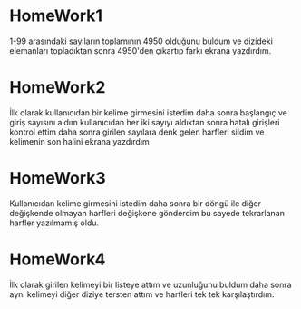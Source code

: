 # HomeWork1
1-99 arasındaki sayıların toplamının 4950 olduğunu buldum ve 
dizideki elemanları topladıktan sonra 4950'den çıkartıp farkı ekrana yazdırdım.
# HomeWork2
İlk olarak kullanıcıdan bir kelime girmesini istedim
daha sonra başlangıç ve giriş sayısını aldım
kullanıcıdan her iki sayıyı aldıktan sonra hatalı girişleri kontrol ettim
daha sonra girilen sayılara denk gelen harfleri sildim ve kelimenin son halini
ekrana yazdırdım
# HomeWork3
Kullanıcıdan kelime girmesini istedim daha sonra bir döngü ile diğer
değişkende olmayan harfleri değişkene gönderdim bu sayede tekrarlanan
harfler yazılmamış oldu.
# HomeWork4
İlk olarak girilen kelimeyi
bir listeye attım ve uzunluğunu buldum daha sonra aynı kelimeyi diğer
diziye tersten attım ve harfleri tek tek karşılaştırdım.
